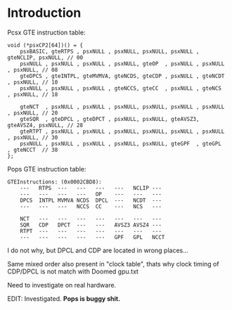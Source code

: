 # Introduction #

Pcsx GTE instruction table:

```
void (*psxCP2[64])() = {
    psxBASIC, gteRTPS , psxNULL , psxNULL, psxNULL, psxNULL , gteNCLIP, psxNULL, // 00
    psxNULL , psxNULL , psxNULL , psxNULL, gteOP  , psxNULL , psxNULL , psxNULL, // 08
    gteDPCS , gteINTPL, gteMVMVA, gteNCDS, gteCDP , psxNULL , gteNCDT , psxNULL, // 10
    psxNULL , psxNULL , psxNULL , gteNCCS, gteCC  , psxNULL , gteNCS  , psxNULL, // 18

    gteNCT  , psxNULL , psxNULL , psxNULL, psxNULL, psxNULL , psxNULL , psxNULL, // 20
    gteSQR  , gteDPCL , gteDPCT , psxNULL, psxNULL, gteAVSZ3, gteAVSZ4, psxNULL, // 28 
    gteRTPT , psxNULL , psxNULL , psxNULL, psxNULL, psxNULL , psxNULL , psxNULL, // 30
    psxNULL , psxNULL , psxNULL , psxNULL, psxNULL, gteGPF  , gteGPL  , gteNCCT  // 38
};
```

Pops GTE instruction table:

```
GTEInstructions: (0x0002CBD8):
    ---   RTPS  ---   ---   ---   ---   NCLIP ---   
    ---   ---   ---   ---   OP    ---   ---   ---   
    DPCS  INTPL MVMVA NCDS  DPCL  ---   NCDT  ---   
    ---   ---   ---   NCCS  CC    ---   NCS   ---   

    NCT   ---   ---   ---   ---   ---   ---   ---   
    SQR   CDP   DPCT  ---   ---   AVSZ3 AVSZ4 ---   
    RTPT  ---   ---   ---   ---   ---   ---   ---   
    ---   ---   ---   ---   ---   GPF   GPL   NCCT
```

I do not why, but DPCL and CDP are located in wrong places...

Same mixed order also present in "clock table", thats why clock timing of CDP/DPCL is not match with Doomed gpu.txt


Need to investigate on real hardware.

EDIT: Investigated. **Pops is buggy shit.**